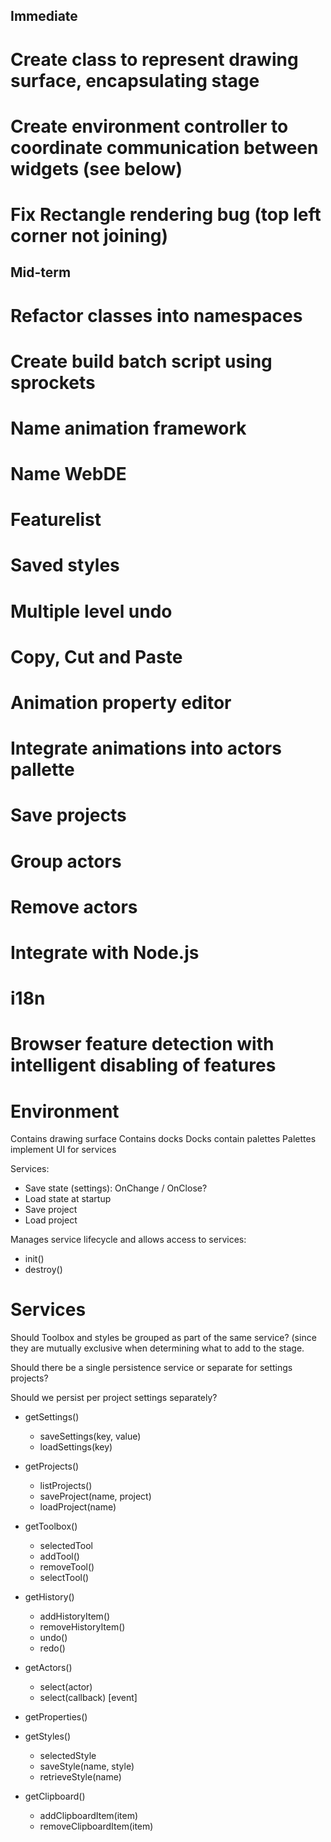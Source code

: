 Immediate
---------

# Create class to represent drawing surface, encapsulating stage
# Create environment controller to coordinate communication between widgets (see below)
# Fix Rectangle rendering bug (top left corner not joining)

Mid-term
--------

# Refactor classes into namespaces
# Create build batch script using sprockets
# Name animation framework
# Name WebDE


Featurelist
===========

# Saved styles
# Multiple level undo
# Copy, Cut and Paste
# Animation property editor
# Integrate animations into actors pallette
# Save projects
# Group actors
# Remove actors
# Integrate with Node.js
# i18n
# Browser feature detection with intelligent disabling of features

Environment
===========

Contains drawing surface
Contains docks
Docks contain palettes
Palettes implement UI for services

Services:
* Save state (settings): OnChange / OnClose?
* Load state at startup
* Save project
* Load project

Manages service lifecycle and allows access to services:
* init()
* destroy()

Services
========

Should Toolbox and styles be grouped as part of the same service? (since they are mutually exclusive when determining
what to add to the stage.

Should there be a single persistence service or separate for settings projects?

Should we persist per project settings separately?

* getSettings()
    * saveSettings(key, value)
    * loadSettings(key)

* getProjects()
    * listProjects()
    * saveProject(name, project)
    * loadProject(name)

* getToolbox()
    * selectedTool
    * addTool()
    * removeTool()
    * selectTool()
    
* getHistory()
    * addHistoryItem()
    * removeHistoryItem()
    * undo()
    * redo()
    
* getActors()
    * select(actor)
    * select(callback) [event]

* getProperties()
* getStyles()
    * selectedStyle
    * saveStyle(name, style)
    * retrieveStyle(name)

* getClipboard()
    * addClipboardItem(item)
    * removeClipboardItem(item)